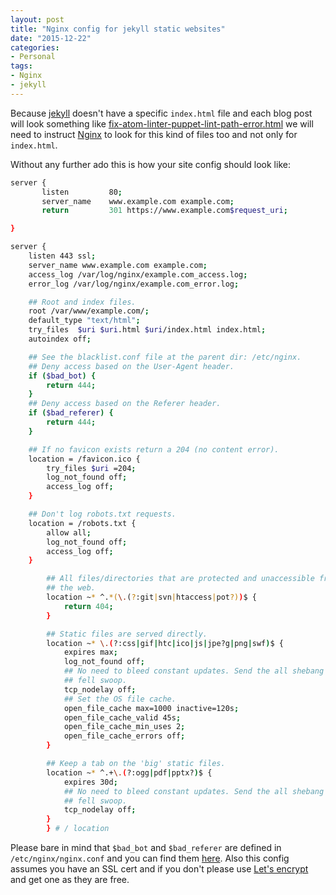 ```yaml
---
layout: post
title: "Nginx config for jekyll static websites"
date: "2015-12-22"
categories:
- Personal
tags:
- Nginx
- jekyll
---
```


Because [jekyll](http://jekyllrb.com) doesn't have a specific `index.html` file and each blog post will look something like [fix-atom-linter-puppet-lint-path-error.html](https://www.mariusv.com/fix-atom-linter-puppet-lint-path-error) we will need to instruct [Nginx](http://nginx.org/en/) to look for this kind of files too and not only for `index.html`.

Without any further ado this is how your site config should look like:

```bash
server {
       listen         80;
       server_name    www.example.com example.com;
       return         301 https://www.example.com$request_uri;

}

server {
    listen 443 ssl;
    server_name www.example.com example.com;
    access_log /var/log/nginx/example.com_access.log;
    error_log /var/log/nginx/example.com_error.log;

    ## Root and index files.
    root /var/www/example.com/;
    default_type "text/html";
    try_files  $uri $uri.html $uri/index.html index.html;
    autoindex off;

    ## See the blacklist.conf file at the parent dir: /etc/nginx.
    ## Deny access based on the User-Agent header.
    if ($bad_bot) {
        return 444;
    }
    ## Deny access based on the Referer header.
    if ($bad_referer) {
        return 444;
    }

    ## If no favicon exists return a 204 (no content error).
    location = /favicon.ico {
        try_files $uri =204;
        log_not_found off;
        access_log off;
    }

    ## Don't log robots.txt requests.
    location = /robots.txt {
        allow all;
        log_not_found off;
        access_log off;
    }

        ## All files/directories that are protected and unaccessible from
        ## the web.
        location ~* ^.*(\.(?:git|svn|htaccess|pot?))$ {
            return 404;
        }

        ## Static files are served directly.
        location ~* \.(?:css|gif|htc|ico|js|jpe?g|png|swf)$ {
            expires max;
            log_not_found off;
            ## No need to bleed constant updates. Send the all shebang in one
            ## fell swoop.
            tcp_nodelay off;
            ## Set the OS file cache.
            open_file_cache max=1000 inactive=120s;
            open_file_cache_valid 45s;
            open_file_cache_min_uses 2;
            open_file_cache_errors off;
        }

        ## Keep a tab on the 'big' static files.
        location ~* ^.+\.(?:ogg|pdf|pptx?)$ {
            expires 30d;
            ## No need to bleed constant updates. Send the all shebang in one
            ## fell swoop.
            tcp_nodelay off;
        }
        } # / location
```
Please bare in mind that `$bad_bot` and `$bad_referer` are defined in `/etc/nginx/nginx.conf` and you can find them [here](https://github.com/mariusv/nginx-badbot-blocker). Also this config assumes you have an SSL cert and if you don't please use [Let's encrypt](https://letsencrypt.org/howitworks/) and get one as they are free.
